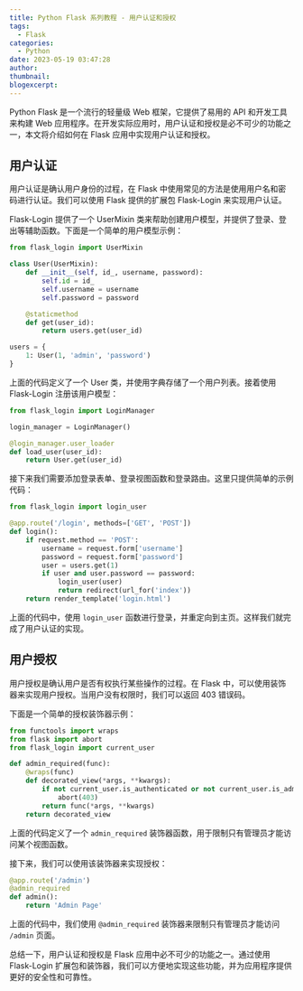 ```yaml
---
title: Python Flask 系列教程 - 用户认证和授权
tags:
  - Flask
categories:
  - Python
date: 2023-05-19 03:47:28
author:
thumbnail:
blogexcerpt:
---
```

Python Flask 是一个流行的轻量级 Web 框架，它提供了易用的 API 和开发工具来构建 Web 应用程序。在开发实际应用时，用户认证和授权是必不可少的功能之一，本文将介绍如何在 Flask 应用中实现用户认证和授权。

## 用户认证

用户认证是确认用户身份的过程，在 Flask 中使用常见的方法是使用用户名和密码进行认证。我们可以使用 Flask 提供的扩展包 Flask-Login 来实现用户认证。

Flask-Login 提供了一个 UserMixin 类来帮助创建用户模型，并提供了登录、登出等辅助函数。下面是一个简单的用户模型示例：

```python
from flask_login import UserMixin

class User(UserMixin):
    def __init__(self, id_, username, password):
        self.id = id_
        self.username = username
        self.password = password

    @staticmethod
    def get(user_id):
        return users.get(user_id)

users = {
    1: User(1, 'admin', 'password')
}
```

上面的代码定义了一个 User 类，并使用字典存储了一个用户列表。接着使用 Flask-Login 注册该用户模型：

```python
from flask_login import LoginManager

login_manager = LoginManager()

@login_manager.user_loader
def load_user(user_id):
    return User.get(user_id)
```

接下来我们需要添加登录表单、登录视图函数和登录路由。这里只提供简单的示例代码：

```python
from flask_login import login_user

@app.route('/login', methods=['GET', 'POST'])
def login():
    if request.method == 'POST':
        username = request.form['username']
        password = request.form['password']
        user = users.get(1)
        if user and user.password == password:
            login_user(user)
            return redirect(url_for('index'))
    return render_template('login.html')
```

上面的代码中，使用 `login_user` 函数进行登录，并重定向到主页。这样我们就完成了用户认证的实现。

## 用户授权

用户授权是确认用户是否有权执行某些操作的过程。在 Flask 中，可以使用装饰器来实现用户授权。当用户没有权限时，我们可以返回 403 错误码。

下面是一个简单的授权装饰器示例：

```python
from functools import wraps
from flask import abort
from flask_login import current_user

def admin_required(func):
    @wraps(func)
    def decorated_view(*args, **kwargs):
        if not current_user.is_authenticated or not current_user.is_admin:
            abort(403)
        return func(*args, **kwargs)
    return decorated_view
```

上面的代码定义了一个 `admin_required` 装饰器函数，用于限制只有管理员才能访问某个视图函数。

接下来，我们可以使用该装饰器来实现授权：

```python
@app.route('/admin')
@admin_required
def admin():
    return 'Admin Page'
```

上面的代码中，我们使用 `@admin_required` 装饰器来限制只有管理员才能访问 `/admin` 页面。

总结一下，用户认证和授权是 Flask 应用中必不可少的功能之一。通过使用 Flask-Login 扩展包和装饰器，我们可以方便地实现这些功能，并为应用程序提供更好的安全性和可靠性。
